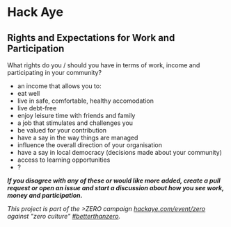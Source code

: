 # Hack Aye
## Rights and Expectations for Work and Participation

What rights do you / should you have in terms of work, income and participating in your community?

* an income that allows you to:
 * eat well
 * live in safe, comfortable, healthy accomodation
 * live debt-free
 * enjoy leisure time with friends and family
* a job that stimulates and challenges you
* be valued for your contribution
* have a say in the way things are managed
* influence the overall direction of your organisation
* have a say in local democracy (decisions made about your community)
* access to learning opportunities 
* ?

___If you disagree with any of these or would like more added, create a pull request or open an issue and start a discussion about how you see work, money and participation.___

_This project is part of the >ZERO campaign [hackaye.com/event/zero](http://hackaye.com/event/zero/) against "zero culture" [#betterthanzero](https://twitter.com/search?q=%23betterthanzero)._
